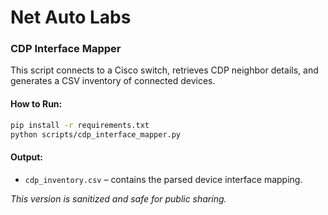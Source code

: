 # Net Auto Labs

### CDP Interface Mapper

This script connects to a Cisco switch, retrieves CDP neighbor details, and generates a CSV inventory of connected devices.

#### How to Run:

```bash
pip install -r requirements.txt
python scripts/cdp_interface_mapper.py
```

#### Output:
- `cdp_inventory.csv` – contains the parsed device interface mapping.

*This version is sanitized and safe for public sharing.*
